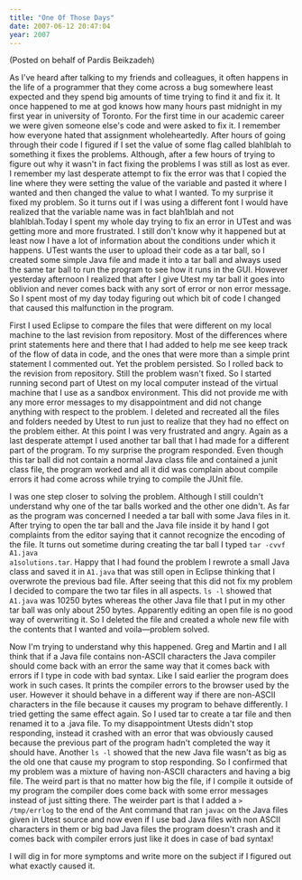 ```yaml
---
title: "One Of Those Days"
date: 2007-06-12 20:47:04
year: 2007
---
```

(Posted on behalf of Pardis Beikzadeh)

As I've heard after talking to my friends and colleagues, it often happens in the life of a programmer that they come across a bug somewhere least expected and they spend big amounts of time trying to find it and fix it. It once happened to me at god knows how many hours past midnight in my first year in university of Toronto. For the first time in our academic career we were given someone else's code and were asked to fix it. I remember how everyone hated that assignment wholeheartedly. After hours of going through their code I figured if I set the value of some flag called blahlblah to something it fixes the problems. Although, after a few hours of trying to figure out why it wasn't in fact fixing the problems I was still as lost as ever. I remember my last desperate attempt to fix the error was that I copied the line where they were setting the value of the variable and pasted it where I wanted and then changed the value to what I wanted. To my surprise it fixed my problem. So it turns out if I was using a different font I would have realized that the variable name was in fact blah1blah and not blahlblah.Today I spent my whole day trying to fix an error in UTest and was getting more and more frustrated. I still don't know why it happened but at least now I have a lot of information about the conditions under which it happens. UTest wants the user to upload their code as a tar ball, so I created some simple Java file and made it into a tar ball and always used the same tar ball to run the program to see how it runs in the GUI. However yesterday afternoon I realized that after I give Utest my tar ball it goes into oblivion and never comes back with any sort of error or non error message. So I spent most of my day today figuring out which bit of code I changed that caused this malfunction in the program.

First I used Eclipse to compare the files that were different on my local machine to the last revision from repository. Most of the differences where print statements here and there that I had added to help me see keep track of the flow of data in code, and the ones that were more than a simple print statement I commented out. Yet the problem persisted. So I rolled back to the revision from repository. Still the problem wasn't fixed. So I started running second part of Utest on my local computer instead of the virtual machine that I use as a sandbox environment. This did not provide me with any more error messages to my disappointment and did not change anything with respect to the problem. I deleted and recreated all the files and folders needed by Utest to run just to realize that they had no effect on the problem either. At this point I was very frustrated and angry. Again as a last desperate attempt I used another tar ball that I had made for a different part of the program. To my surprise the program responded. Even though this tar ball did not contain a normal Java class file and contained a junit class file, the program worked and all it did was complain about compile errors it had come across while trying to compile the JUnit file.

I was one step closer to solving the problem. Although I still couldn't understand why one of the tar balls worked and the other one didn't. As far as the program was concerned I needed a tar ball with some Java files in it. After trying to open the tar ball and the Java file inside it by hand I got complaints from the editor saying that it cannot recognize the encoding of the file. It turns out sometime during creating the tar ball I typed <code>tar -cvvf A1.java a1solutions.tar</code>. Happy that I had found the problem I rewrote a small Java class and saved it in <code>A1.java</code> that was still open in Eclipse thinking that I overwrote the previous bad file. After seeing that this did not fix my problem I decided to compare the two tar files in all aspects. <code>ls -l</code> showed that <code>A1.java</code> was 10250 bytes whereas the other Java file that I put in my other tar ball was only about 250 bytes. Apparently editing an open file is no good way of overwriting it. So I deleted the file and created a whole new file with the contents that I wanted and voila—problem solved.

Now I'm trying to understand why this happened. Greg and Martin and I all think that if a Java file contains non-ASCII characters the Java compiler should come back with an error the same way that it comes back with errors if I type in code with bad syntax. Like I said earlier the program does work in such cases. It prints the compiler errors to the browser used by the user. However it should behave in a different way if there are non-ASCII characters in the file because it causes my program to behave differently. I tried getting the same effect again. So I used tar to create a tar file and then renamed it to a .java file. To my disappointment Utests didn't stop responding, instead it crashed with an error that was obviously caused because the previous part of the program hadn't completed the way it should have. Another <code>ls -l</code> showed that the new Java file wasn't as big as the old one that cause my program to stop responding. So I confirmed that my problem was a mixture of having non-ASCII characters and having a big file. The weird part is that no matter how big the file, if I compile it outside of my program the compiler does come back with some error messages instead of just sitting there. The weirder part is that I added a <code>> /tmp/errlog</code> to the end of the Ant command that ran <code>javac</code> on the Java files given in Utest source and now even if I use bad Java files with non ASCII characters in them or big bad Java files the program doesn't crash and it comes back with compiler errors just like it does in case of bad syntax!

I will dig in for more symptoms and write more on the subject if I figured out what exactly caused it.
